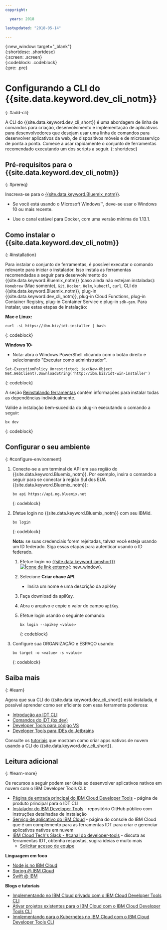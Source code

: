 ```yaml
---
copyright:

  years: 2018

lastupdated: "2018-05-14"

---
```


{:new_window: target="_blank"}  
{:shortdesc: .shortdesc}  
{:screen: .screen}  
{:codeblock: .codeblock}  
{:pre: .pre}  

# Configurando a CLI do {{site.data.keyword.dev_cli_notm}}
{: #add-cli}

A CLI do {{site.data.keyword.dev_cli_short}} é uma abordagem de linha de comandos para
criação, desenvolvimento e implementação de aplicativos para desenvolvedores que desejam usar uma linha de
comandos para desenvolver aplicativos da web, de dispositivos móveis e de microsserviço de ponta a ponta. Comece a usar rapidamente o conjunto de ferramentas recomendado executando um dos scripts a seguir.
{: shortdesc}

## Pré-requisitos para o {{site.data.keyword.dev_cli_notm}}
{: #prereq}

Inscreva-se para o [{{site.data.keyword.Bluemix_notm}}](http://ibm.biz/ibm-registration).

*  Se você está usando o Microsoft Windows&trade;, deve-se usar o Windows 10 ou mais recente.

* Use o canal estável para Docker, com uma versão mínima de 1.13.1.

## Como instalar o {{site.data.keyword.dev_cli_notm}}
{: #installation}

Para instalar o conjunto de ferramentas, é possível executar o comando relevante para iniciar o instalador. Isso instala as ferramentas recomendadas a seguir para desenvolvimento do {{site.data.keyword.Bluemix_notm}} (caso ainda não estejam instaladas): `Homebrew` (Mac somente), `Git`, `Docker`, `Helm`, `kubectl`, `curl`, CLI do {{site.data.keyword.Bluemix_notm}}, plug-in {{site.data.keyword.dev_cli_notm}}, plug-in Cloud Functions, plug-in Container Registry, plug-in Container Service e plug-in `sdk-gen`. Para instalar, use
estas etapas de instalação:

**Mac e Linux:**

```
curl -sL https://ibm.biz/idt-installer | bash
```
{: codeblock}


**Windows 10:**

* Nota: abra o Windows PowerShell clicando com o botão direito e selecionando "Executar como
administrador".

```
Set-ExecutionPolicy Unrestricted; iex(New-Object Net.WebClient).DownloadString('http://ibm.biz/idt-win-installer')
```
{: codeblock}

A seção [Reinstalando ferramentas](/docs/troubleshoot/ts_createapps.html#appendix) contém informações para instalar todas as dependências individualmente.

Valide a instalação bem-sucedida do plug-in executando o comando a seguir:  

```
bx dev
```
{: codeblock}

## Configurar o seu ambiente
{: #configure-environment}

1. Conecte-se a um terminal de API em sua região do {{site.data.keyword.Bluemix_notm}}. Por exemplo, insira o comando a seguir para se conectar à região Sul dos EUA {{site.data.keyword.Bluemix_notm}}:

	```
	bx api https://api.ng.bluemix.net
	```
	{: codeblock}

2. Efetue login no {{site.data.keyword.Bluemix_notm}} com seu IBMid.

	```
	bx login
	```
	{: codeblock}

	**Nota:** se suas credenciais forem rejeitadas, talvez você esteja usando um ID federado. Siga essas etapas para autenticar usando o ID federado.

	1. Efetue login no [{{site.data.keyword.iamshort}} ![Ícone de link externo](../../icons/launch-glyph.svg "Ícone de link externo")](https://www.bluemix.net/iam/#/apikeys){: new_window}.
	2. Selecione **Criar chave API**.
		* Insira um nome e uma descrição da apiKey
	3. Faça download da apiKey.
	4. Abra o arquivo e copie o valor do campo `apiKey`.
	5. Efetue login usando o seguinte comando:

		```
		bx login --apikey <value>
		```
		{: codeblock}

3. Configure sua ORGANIZAÇÃO e ESPAÇO usando:

	```
	bx target -o <value> -s <value>
	```
	{: codeblock}

## Saiba mais
{: #learn}

Agora que sua CLI do {{site.data.keyword.dev_cli_short}} está instalada, é possível
aprender como ser eficiente com essa ferramenta poderosa:
- [Introdução ao IDT CLI](index.html)
- [Comandos do IDT (bx dev)](commands.html)
- [Developer Tools para código VS](vscode.html)
- [Developer Tools para IDEs do Jetbrains](jetbrains.html)

Consulte os [tutoriais](/docs/apps/tutorials/tutorial_bff.html) que mostram como criar
apps nativos de nuvem usando a CLI do {{site.data.keyword.dev_cli_short}}.

## Leitura adicional
{: #learn-more}

Os recursos a seguir podem ser úteis ao desenvolver aplicativos nativos em nuvem com o IBM Developer Tools CLI:

- [Página de entrada principal do IBM Cloud Developer Tools](https://www.ibm.com/cloud/cli) - página de produto principal para o IDT CLI
- [Instalador do IBM Developer Tools](https://github.com/IBM-Bluemix/ibm-cloud-developer-tools) - repositório GitHub público com instruções detalhadas de instalação
- [Serviço de aplicativo do IBM Cloud](https://console.bluemix.net/developer/appservice) - página do console do IBM Cloud que é um complemento para as ferramentas IDT para criar e gerenciar aplicativos nativos em nuvem
- [IBM Cloud Tech's Slack - #canal do developer-tools](https://ibm-cloud-tech.slack.com) - discuta as ferramentas IDT, obtenha respostas, sugira ideias e muito mais
	- [Solicitar acesso de equipe](https://slack-invite-ibm-cloud-tech.mybluemix.net/)

**Linguagem em foco**

- [Node,js no IBM Cloud](https://developer.ibm.com/node/cloud/)
- [Spring @ IBM Cloud](https://developer.ibm.com/java/spring/)
- [Swift @ IBM](https://developer.ibm.com/swift)

**Blogs e tutoriais**

- [Implementando no IBM Cloud privado com o IBM Cloud Developer Tools CLI](https://www.ibm.com/blogs/bluemix/2017/09/deploying-ibm-cloud-private-ibm-cloud-developer-tools-cli/)
- [Ativar projetos existentes para o IBM Cloud com o IBM Cloud Developer Tools CLI](https://www.ibm.com/blogs/bluemix/2017/09/enable-existing-projects-ibm-cloud-ibm-cloud-developer-tools-cli/)
- [Implementando para o Kubernetes no IBM Cloud com o IBM Cloud Developer Tools CLI](https://www.ibm.com/blogs/bluemix/2017/09/deploying-kubernetes-ibm-cloud-ibm-cloud-developer-tools-cli/)
